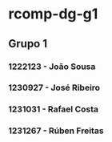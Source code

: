# rcomp-dg-g1

## Grupo 1

### 1222123 - João Sousa

### 1230927 - José Ribeiro

### 1231031 - Rafael Costa

### 1231267 - Rúben Freitas
